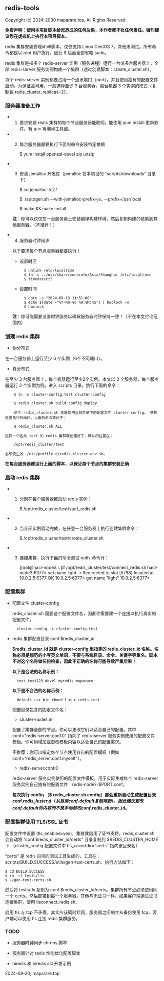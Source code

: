 ## redis-tools


Copyright (c) 2024-2030 maparare.top, All Rights Reserved.


**免责声明：使用本项目脚本给您造成的任何后果，本作者都不负任何责任。强烈建议您在虚拟机上执行本项目脚本。**

redis 集群安装管理shell脚本。仅仅支持 Linux CentOS 7，其他未测试。所有命令都是以 root 用户执行，因此 $ 后面全部省略 sudo。

redis 集群是指多个 redis-server 实例（服务进程）运行一台或多台服务器上，全部 redis-server 服务实例构成一个集群（通过创建脚本：create_cluster.sh）。

每个 redis-server 实例都要占用一个通讯端口（port），并且使用独有的配置文件启动。为保证高可用，一般选择至少 3 台服务器，每台机器 3 个实例的模式（复制数 redis_cluster_replicas=2）。

### 服务器准备工作

- 1) 要求安装 redis 集群的每个节点服务器能联网，能使用 yum install 更新软件，有 gcc 等编译工具链。

- 2) 每台服务器都要执行下面的命令安装特定依赖

        $ yum install openssl-devel zip unzip

- 3) 安装 jemalloc 开发库（jemalloc 在本项目的 "scripts/downloads" 目录下）

        $ cd jemalloc-5.2.1
        
        $ ./autogen.sh
         --with-jemalloc-prefix=je_ --prefix=/usr/local
        
        $ make && make install

    **注**：你可以仅仅在一台服务器上安装编译构建环境，然后复制构建的结果到其他服务器。（不推荐！）

- 4) 服务器时钟同步

    以下要求每个节点服务器都要执行！

    - 设置时区
    
            $ unlink /etc/localtime
            $ ln -s ../usr/share/zoneinfo/Asia/Shanghai /etc/localtime
            $ timedatectl

    - 设置时间

            $ date -s "2024-09-18 11:51:00"
            $ echo $(date +"%Y-%m-%d %H:%M:%S") | hwclock -w
            $ hwclock

    **注**：你可能需要设置时钟服务以确保服务器时钟保持一致！（不在本文讨论范围内）

### 创建 redis 集群

- 伪分布式

 在一台服务器上运行至少 6 个实例（6个不同端口）。
 
- 真分布式

 在至少 3 台服务器上，每个机器运行至少2个实例。本文以 3 个服务器，每个服务器运行 3 个实例为例。进入 scripts 目录，执行下面的命令：

        $ ln -s cluster-config.test cluster-config
 
        $ redis_cluster.sh build config deploy

        命令 redis_cluster.sh 总是使用当前目录下的配置文件 cluster-config， 参数是要执行的动作。上面的命令等价于：

        $ redis_cluster.sh ALL

    这样一个名为 test 的 redis 集群就创建好了，默认的位置在：

        /opt/redis_cluster/test

    必须使生效：/etc/profile.d/redis-cluster-env.sh。


**在每台服务器都运行上面的脚本，以保证每个节点的集群安装正确**

### 启动 redis 集群

- 1) 分别在每个服务器都启动 redis 实例：

        $ /opt/redis_cluster/test/start_redis.sh

- 2) 当全部实例启动完成，在任意一台服务器上执行创建集群命令：

        $ /opt/redis_cluster/test/create_cluster.sh

- 3) 连接集群，执行下面的命令测试 redis 命令行：

        [root@hacl-node3 ~]# /opt/redis_cluster/test/connect_redis.sh
        hacl-node3:6377> set name light
        -> Redirected to slot [5798] located at 10.0.2.5:6377
        OK
        10.0.2.5:6377> get name
        "light"
        10.0.2.5:6377>

### 配置集群

- 配置文件 cluster-config

    redis_cluster.sh 需要这个配置文件名，因此你需要建一个连接以执行真实的配置文件。
    
        cluster-config -> cluster-config.test

- redis 集群配置目录 conf.$redis_cluster_id

    **$redis_cluster_id 就是 cluster-config 里指定的 redis_cluster_id 名称。名称必须是规范的小写英文单词，不要与系统目录、命令、关键字等重名。脚本不对这个名称做任何检查，因此不正确的名称可能导致严重后果！**
    
    **以下是合法的名称示例：**
    
        test test123 devel myredis mapaware
    
    **以下是不合法的名称示例：**

        default usr bin chmod linux redis root

    配置目录包含的固定文件名：

    - cluster-nodes.ini
    
    配置了集群全部的节点。你可以更改它们以适合自己的配置。其中 conf="redis-server.conf.0" 指向了 redis-server 服务实例使用的配置文件模板。你可用增加或更改模板内容以适合自己的配置需求。
    
    不推荐：你可以指定每个节点使用各自的配置模板（例如 conf="redis_server.conf.myself"）。

    - redis-server.conf.0
    
    redis-server 服务实例使用的配置文件模板，用于实际生成每个 redis-server 服务实例自己独有的配置文件：redis-node?-$PORT.conf。

    **每次执行 config （$ redis_cluster.sh config）都会重新自动生成配置目录 conf.$redis_cluster_id （从目录 conf.default 复制得到）。因此建议更改 conf.default 的内容而不是手动修改 conf.$redis_cluster_id。**

### 配置集群使用 TLS/SSL 证书

配置文件中设置 (tls_enabled=yes)，集群就启用了证书支持。redis_cluster.sh 会自动将 “conf.$redis_cluster_id/certs” 目录复制到 $REDIS_CLUSTER_HOME 下 （cluster_config 配置文件中 tls_cacertdir="certs” 指向该目录名）

“certs” 是 redis 自带的测试工具生成的，工具在：scripts/BUILD.SUCCESS/utils/gen-test-certs.sh，执行方法如下：

    $ cd BUILD.SUCCESS
    $ rm -rf tests/tls
    $ ./gen-test-certs.sh

然后将 tests/tls 复制为 conf.$redis_cluster_id/certs。集群所有节点必须使用同一个 certs。然后部署到每一个服务器。其他与无证书一样。如果客户端通过证书连接集群，使用 tlsconnect_redis.sh。

启用 tls 与 tcp 不矛盾。其实应该同时启用，服务器之间的主从备份使用 tcp，客户端可以使用 tls 连接 redis 集群服务。

### TODO

- 服务器时钟同步 chrony 脚本

- 服务器针对 redis 性能优化配置脚本

- hiredis 和 hiredis ssl 开发示例


2024-09-20, maparare.top
